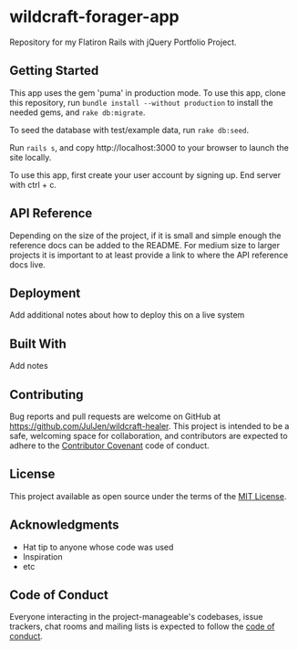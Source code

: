 # wildcraft-forager-app

Repository for my Flatiron Rails with jQuery Portfolio Project.

## Getting Started

This app uses the gem 'puma' in production mode. To use this app, clone this repository, run `bundle install --without production` to install the needed gems, and `rake db:migrate`.

To seed the database with test/example data, run `rake db:seed`.

Run `rails s`, and copy http://localhost:3000 to your browser to launch the site locally.

To use this app, first create your user account by signing up. End server with ctrl + c.

## API Reference

Depending on the size of the project, if it is small and simple enough the reference docs can be added to the README. For medium size to larger projects it is important to at least provide a link to where the API reference docs live.

## Deployment

Add additional notes about how to deploy this on a live system

## Built With

Add notes 

## Contributing

Bug reports and pull requests are welcome on GitHub at https://github.com/JulJen/wildcraft-healer. This project is intended to be a safe, welcoming space for collaboration, and contributors are expected to adhere to the [Contributor Covenant](http://contributor-covenant.org) code of conduct.

## License

This project available as open source under the terms of the [MIT License](https://opensource.org/licenses/MIT).

## Acknowledgments

* Hat tip to anyone whose code was used
* Inspiration
* etc

## Code of Conduct

Everyone interacting in the project-manageable's codebases, issue trackers, chat rooms and mailing lists is expected to follow the [code of conduct](https://github.com/JulJen/wildcraft-healer/blob/master/CODE_OF_CONDUCT.md).
